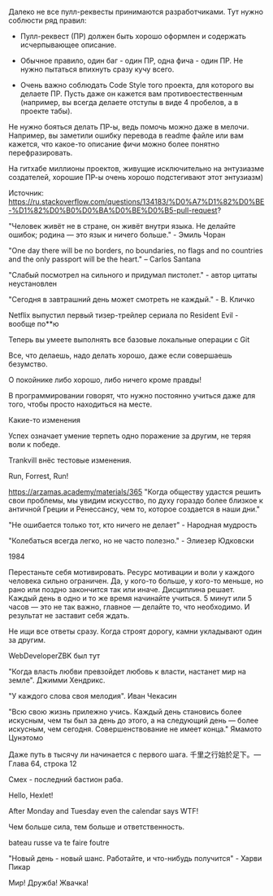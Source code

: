 Далеко не все пулл-реквесты принимаются разработчиками. Тут нужно соблюсти ряд правил:

+ Пулл-реквест (ПР) должен быть хорошо оформлен и содержать исчерпывающее описание.

+ Обычное правило, один баг - один ПР, одна фича - один ПР. Не нужно пытаться впихнуть сразу кучу всего.

+ Очень важно соблюдать Code Style того проекта, для которого вы делаете ПР. Пусть даже он кажется вам противоестественным (например, вы всегда делаете отступы в виде 4 пробелов, а в проекте табы).

Не нужно бояться делать ПР-ы, ведь помочь можно даже в мелочи. Например, вы заметили ошибку перевода в readme файле или вам кажется, что какое-то описание фичи можно более понятно перефразировать.

На гитхабе миллионы проектов, живущие исключительно на энтузиазме создателей, хорошие ПР-ы очень хорошо подстегивают этот энтузиазм)

Источник: https://ru.stackoverflow.com/questions/134183/%D0%A7%D1%82%D0%BE-%D1%82%D0%B0%D0%BA%D0%BE%D0%B5-pull-request?

"Человек живёт не в стране, он живёт внутри языка. Не делайте ошибок; родина — это язык и ничего больше." - Эмиль Чоран

"One day there will be no borders, no boundaries, no flags and no countries and the only passport will be the heart."
– Carlos Santana

"Слабый посмотрел на сильного и придумал пистолет." - автор цитаты неустановлен

"Сегодня в завтрашний день может смотреть не каждый." - В. Кличко

Netflix выпустил первый тизер-трейлер сериала по Resident Evil - вообще по**ю

Теперь вы умеете выполнять все базовые локальные операции с Git

Все, что делаешь, надо делать хорошо, даже если совершаешь безумство.

О покойнике либо хорошо, либо ничего кроме правды!

В программировании говорят, что нужно постоянно учиться даже для того, чтобы просто находиться на месте.

Какие-то изменения

Успех означает умение терпеть одно поражение за другим, не теряя воли к победе.

Trankvill внёс тестовые изменения.

Run, Forrest, Run!

https://arzamas.academy/materials/365
"Когда обществу удастся решить свои проблемы, мы увидим искусство, по духу гораздо более близкое к античной Греции и Ренессансу, чем то, которое создается в наши дни."

"Не ошибается только тот, кто ничего не делает" - Народная мудрость

"Колебаться всегда легко, но не часто полезно." - Элиезер Юдковски

1984

Перестаньте себя мотивировать. Ресурс мотивации и воли у каждого человека сильно ограничен. Да, у кого-то больше, у кого-то меньше, но рано или поздно закончится так или иначе. Дисциплина решает. Каждый день в одно и то же время начинайте учиться. 5 минут или 5 часов — это не так важно, главное — делайте то, что необходимо. И результат не заставит себя ждать. 

Не ищи все ответы сразу. Когда строят дорогу, камни укладывают один за другим.

WebDeveloperZBK был тут

"Когда власть любви превзойдет любовь к власти, настанет мир на земле". Джимми Хендрикс.

"У каждого слова своя мелодия". Иван Чекасин

"Всю свою жизнь прилежно учись. Каждый день становись более искусным, чем ты был за день до этого, а на следующий день — более искусным, чем сегодня. Совершенствование не имеет конца." Ямамото Цунэтомо

Даже путь в тысячу ли начинается с первого шага. 千里之行始於足下。— Глава 64, строка 12

Смех - последний бастион раба.


Hello, Hexlet!

After Monday and Tuesday even the calendar says WTF!

Чем больше сила, тем больше и ответственность.

bateau russe va te faire foutre

"Новый день - новый шанс. Работайте, и что-нибудь получится" - Харви Пикар

Мир! Дружба! Жвачка!
